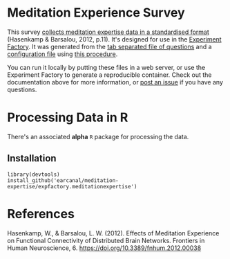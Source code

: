 # Meditation Experience Survey

This survey [collects meditation expertise data in a standardised format](https://earcanal.github.io/meditation-expertise/index.html) (Hasenkamp & Barsalou, 2012, p.11).  It's designed for use in the [Experiment Factory](https://expfactory.github.io/expfactory). It was generated from the [tab separated file of questions](survey.tsv) and a [configuration file](config.json) using [this procedure](https://expfactory.github.io/expfactory/contribute#contribute-a-survey). 

You can run it locally by putting these files in a web server, or use the Experiment Factory to generate a reproducible container. Check out the documentation above for more information, or [post an issue](https://www.github.com/expfactory/expfactory/issues) if you have any questions.

# Processing Data in R

There's an associated **alpha** `R` package for processing the data.

## Installation

```
library(devtools)
install_github('earcanal/meditation-expertise/expfactory.meditationexpertise')
```

# References

Hasenkamp, W., & Barsalou, L. W. (2012). Effects of Meditation Experience on Functional Connectivity of Distributed Brain Networks. Frontiers in Human Neuroscience, 6. https://doi.org/10.3389/fnhum.2012.00038
